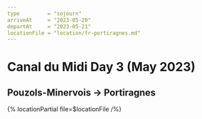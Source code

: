 ```yaml
---
type         = "sojourn"
arriveAt     = "2023-05-20"
departAt     = "2023-05-21"
locationFile = "location/fr-portiragnes.md"
---
```


# Canal du Midi Day 3 (May 2023)

## Pouzols-Minervois → Portiragnes

{% locationPartial file=$locationFile /%} 
